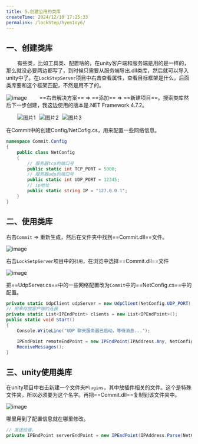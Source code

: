```yaml
---
title: 5.创建公用的类库
createTime: 2024/12/10 17:25:33
permalink: /lockStep/hyen1oy6/
---
```


## 一、创建类库

<span class="left2" />有些类，比如工具类、配置啥的，在unity客户端和服务端是用的是一样的，那么就没必要两边都写了，到时候只需要从服务端导出.dll类库，然后就可以导入unity中了。在`LockStepServer`项目中右击查看属性，查看目标框架是什么，后面类库要和这个框架匹配，不然是用不了的。

![image](https://oss.dyx666.icu/image/server/commit/objFrame.png)
<span class="left2" />==右击解决方案== => ==添加== => ==新建项目==。搜索类库然后下一步创建，我这边使用的版本是.NET Framework 4.7.2。

<div style="display: flex;width: 240px;" class="left2">
  <img src="https://oss.dyx666.icu/image/server/commit/add.png" alt="图片1" style="margin-right: 10px;"/>
  <img src="https://oss.dyx666.icu/image/server/commit/leiku2.png" alt="图片2" style="margin-right: 10px;"/>
  <img src="https://oss.dyx666.icu/image/server/commit/wancheng.png" alt="图片3" />
</div>

在Commit中的创建Config/NetCofig.cs，用来配置一些网络信息。
``` c#
namespace Commit.Config
{
    public class NetConfig
    {
        // 服务器tcp的端口号
        public static int TCP_PORT = 5000;
        // 服务器udp的端口号
        public static int UDP_PORT = 12345;
        // ip地址
        public static string IP = "127.0.0.1";
    }
}
```
## 二、使用类库

右击`Commit` => 重新生成，然后在文件夹中找到==Commit.dll==文件。

![image](https://oss.dyx666.icu/image/server/commit/reSc.png)

右击`LockSetpServer`项目中的`引用`，在浏览中选择==Commit.dll==文件

![image](https://oss.dyx666.icu/image/server/commit/addCommit.png)

把==UdpServer.cs==中的一些网络配置改为`Commit`中的==NetConfig.cs==中的配置。
``` c#
private static UdpClient udpServer = new UdpClient(NetConfig.UDP_PORT);
// 用来存放客户端的连接
private static List<IPEndPoint> clients = new List<IPEndPoint>();
public static void Start()
{
    Console.WriteLine("UDP 聊天服务器已启动，等待消息...");

    IPEndPoint remoteEndPoint = new IPEndPoint(IPAddress.Any, NetConfig.UDP_PORT);
    ReceiveMessages();
}
```

## 三、unity使用类库
在unity项目中右击新建一个文件夹`Plugins`，其中放插件相关的文件。这个是特殊文件夹，所以必须要为这个名字。再把==Commit.dll==复制到该文件夹中。

![image](https://oss.dyx666.icu/image/server/commit/unityCommit.png)

哪里用到了配置信息就在哪里修改。
``` c#
// 发送给谁， 
private IPEndPoint serverEndPoint = new IPEndPoint(IPAddress.Parse(NetConfig.IP), NetConfig.UDP_PORT);
```
<style>
  .my-h {
        /* height: 5px; */
        /* display: flex;     
        align-items: center; */
  }
  .my-image {
    margin-left: 30px;
    width: 600px;
    height: 400px;
  }
  .left2 {
    margin-left: 30px;
  }
</style>